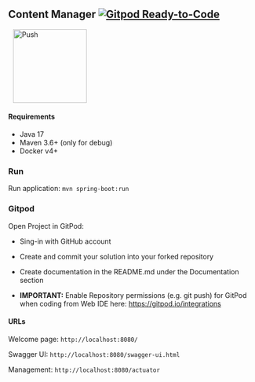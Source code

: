 ## Content Manager [![Gitpod Ready-to-Code](https://img.shields.io/badge/Gitpod-ready--to--code-blue?logo=gitpod)](https://gitpod.io/from-referrer/)


<a href="https://gitpod.io/from-referrer/" style="padding: 10px;">
    <img src="https://gitpod.io/button/open-in-gitpod.svg" width="150" alt="Push" align="center">
</a>

#### Requirements
* Java 17
* Maven 3.6+ (only for debug)
* Docker v4+

### Run

Run application: ```mvn spring-boot:run```

### Gitpod

Open Project in GitPod:

* Sing-in with GitHub account

* Create and commit your solution into your forked repository

* Create documentation in the README.md under the Documentation section

* **IMPORTANT:** Enable Repository permissions (e.g. git push) for GitPod when coding from Web IDE here: https://gitpod.io/integrations


#### URLs

Welcome page: ```http://localhost:8080/```

Swagger UI: ```http://localhost:8080/swagger-ui.html```

Management: ```http://localhost:8080/actuator``` 

